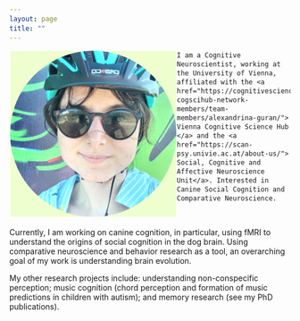 ```yaml
---
layout: page
title: ""
---
```

<img src="/assets/Profile.png" align="left" width="300px"/>



    I am a Cognitive Neuroscientist, working at the University of Vienna, affiliated with the <a href="https://cognitivescience.univie.ac.at/vienna-cogscihub-network-members/team-members/alexandrina-guran/"> Vienna Cognitive Science Hub </a> and the <a href="https://scan-psy.univie.ac.at/about-us/"> Social, Cognitive and Affective Neuroscience Unit</a>. Interested in Canine Social Cognition and Comparative Neuroscience. 

<br clear="left"/>

Currently, I am working on canine cognition, in particular, using fMRI to understand the origins of social cognition in the dog brain. Using comparative neuroscience and behavior research as a tool, an overarching goal of my work is understanding brain evolution.

My other research projects include: understanding non-conspecific perception; music cognition (chord perception and formation of music predictions in children with autism); and memory research (see my PhD publications).


